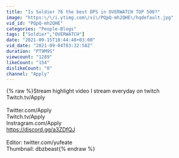 ```yaml
---
title: "Is Soldier 76 the best DPS in OVERWATCH TOP 500?"
image: "https:\/\/i.ytimg.com\/vi\/PQpQ-mh2QHE\/hqdefault.jpg"
vid_id: "PQpQ-mh2QHE"
categories: "People-Blogs"
tags: ["Soldier","OVERWATCH"]
date: "2021-09-15T18:44:48+03:00"
vid_date: "2021-09-04T03:32:58Z"
duration: "PT9M9S"
viewcount: "1289"
likeCount: "154"
dislikeCount: "0"
channel: "Apply"
---
```

{% raw %}Stream highlight video I stream everyday on twitch Twitch.tv/Apply<br /><br />Twitter.com/Apply<br />Twitch.tv/Apply<br />Instragram.com/Apply<br /><a rel="nofollow" target="blank" href="https://discord.gg/a3ZDfQJ">https://discord.gg/a3ZDfQJ</a><br /><br />Editor: twitter.com/yufeate<br />Thumbnail: dbzbeast{% endraw %}
